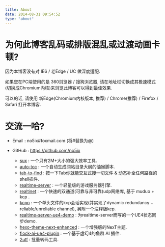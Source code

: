 ```yaml
---
title: About
date: 2014-08-31 09:54:52
type: "about"
---
```



# 为何此博客乱码或排版混乱或过渡动画卡顿?

因为本博客没有对 IE6 / 老Edge / UC 做深度适配.

如果您在PC端使用的是 360浏览器 / 搜狗浏览器, 请在地址栏切换成其极速模式(切换成Chromium内核)来浏览此博客可以得到最佳效果.

可以的话, 请使用 新Edge(Chromium内核版本, 推荐) / Chrome(推荐) / Firefox / Safari 打开本博客.

<!-- 
# 所属阵营及主要技能加点是?

网易 / 后台开发
 -->

# 交流一哈?

- <i class="fa fa-fw fa-envelope fa-2x"></i>Email : no5ix#foxmail.com (将#替换为@)

- <i class="fa fa-fw fa-github fa-2x"></i>GitHub : https://github.com/no5ix
    - [sux](https://github.com/no5ix/sux) : 一个只有2M+大小的强大效率工具.
    - [auto-toc](https://github.com/no5ix/auto-toc) : 一个自动生成网站目录大纲的油猴脚本.
    - [tab-to-find](https://github.com/no5ix/tab-to-find) : 按一下Tab你就能交互式搜一切文件 & 动态补全任何路径的shell插件.
    - [realtime-server](https://github.com/no5ix/realtime-server) : 一个轻量级的游戏服务器引擎.
    - [realtinet](https://github.com/no5ix/realtinet) : 一个快速的双通道(可靠与非可靠)udp网络库, 基于 muduo + kcp .
    - [kcpp](https://github.com/no5ix/kcpp) : 一个单头文件的kcp会话实现(并实现了dynamic redundancy + reliable/unreliable channel), 另附一个注释版kcp.
    - [realtime-server-ue4-demo](https://github.com/no5ix/realtime-server-ue4-demo) : 为realtime-server而写的一个UE4状态同步demo.
    - [hexo-theme-next-enhanced](https://github.com/no5ix/hexo-theme-next-enhanced) : 一个增强版的NexT主题.
    - [flock-ai-ue4-plugin](https://github.com/no5ix/flock-ai-ue4-plugin) : 一个基于虚幻4的鱼群 AI 插件.
    - [2utf](https://github.com/no5ix/2utf) : 批量转码工具.
<!-- - 网易云音乐 : https://music.163.com/#/user/home?id=47256866 -->